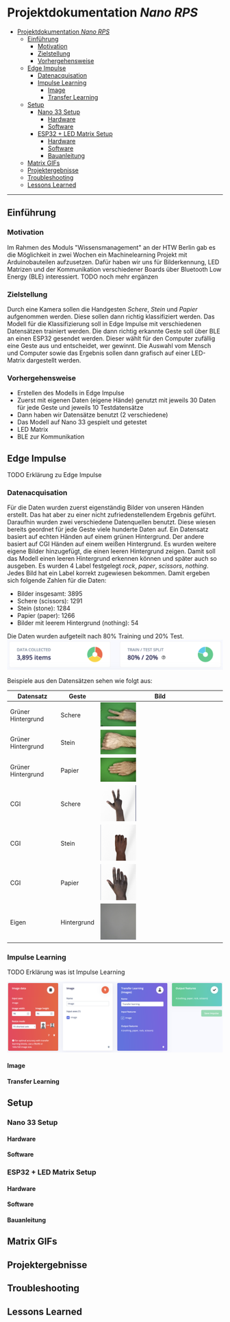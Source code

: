 # Projektdokumentation *Nano RPS*

- [Projektdokumentation *Nano RPS*](#projektdokumentation-nano-rps)
  - [Einführung](#einführung)
    - [Motivation](#motivation)
    - [Zielstellung](#zielstellung)
    - [Vorhergehensweise](#vorhergehensweise)
  - [Edge Impulse](#edge-impulse)
    - [Datenacquisation](#datenacquisation)
    - [Impulse Learning](#impulse-learning)
      - [Image](#image)
      - [Transfer Learning](#transfer-learning)
  - [Setup](#setup)
    - [Nano 33 Setup](#nano-33-setup)
      - [Hardware](#hardware)
      - [Software](#software)
    - [ESP32 + LED Matrix Setup](#esp32--led-matrix-setup)
      - [Hardware](#hardware-1)
      - [Software](#software-1)
      - [Bauanleitung](#bauanleitung)
  - [Matrix GIFs](#matrix-gifs)
  - [Projektergebnisse](#projektergebnisse)
  - [Troubleshooting](#troubleshooting)
  - [Lessons Learned](#lessons-learned)
---

## Einführung

### Motivation
Im Rahmen des Moduls "Wissensmanagement" an der HTW Berlin gab es die Möglichkeit in zwei Wochen ein Machinelearning Projekt mit Arduinobauteilen aufzusetzen. Dafür haben wir uns für Bilderkennung, LED Matrizen und der Kommunikation verschiedener Boards über Bluetooth Low Energy (BLE) interessiert. TODO noch mehr ergänzen

### Zielstellung
Durch eine Kamera sollen die Handgesten _Schere_, _Stein_ und _Papier_ aufgenommen werden. Diese sollen dann richtig klassifiziert werden. Das Modell für die Klassifizierung soll in Edge Impulse mit verschiedenen Datensätzen trainiert werden. Die dann richtig erkannte Geste soll über BLE an einen ESP32 gesendet werden. Dieser wählt für den Computer zufällig eine Geste aus und entscheidet, wer gewinnt. Die Auswahl vom Mensch und Computer sowie das Ergebnis sollen dann grafisch auf einer LED-Matrix dargestellt werden.

### Vorhergehensweise
- Erstellen des Modells in Edge Impulse
- Zuerst mit eigenen Daten (eigene Hände) genutzt mit jeweils 30 Daten für jede Geste und jeweils 10 Testdatensätze
- Dann haben wir Datensätze benutzt (2 verschiedene)
- Das Modell auf Nano 33 gespielt und getestet
- LED Matrix
- BLE zur Kommunikation

## Edge Impulse
TODO Erklärung zu Edge Impulse

### Datenacquisation
Für die Daten wurden zuerst eigenständig Bilder von unseren Händen erstellt. Das hat aber zu einer nicht zufriedenstellendem Ergebnis geführt. Daraufhin wurden zwei verschiedene Datenquellen benutzt. Diese wiesen bereits geordnet für jede Geste viele hunderte Daten auf. Ein Datensatz basiert auf echten Händen auf einem grünen Hintergrund. Der andere basiert auf CGI Händen auf einem weißen Hintergrund. Es wurden weitere eigene Bilder hinzugefügt, die einen leeren Hintergrund zeigen. Damit soll das Modell einen leeren Hintergrund erkennen können und später auch so ausgeben. Es wurden 4 Label festgelegt _rock_, _paper_, _scissors_, _nothing_. Jedes Bild hat ein Label korrekt zugewiesen bekommen. Damit ergeben sich folgende Zahlen für die Daten:

- Bilder insgesamt: 3895
- Schere (scissors): 1291
- Stein (stone): 1284
- Papier (paper): 1266
- Bilder mit leerem Hintergrund (nothing): 54

Die Daten wurden aufgeteilt nach 80% Training und 20% Test.
![Datenacquisation](/pics/data-acquisition.png)

Beispiele aus den Datensätzen sehen wie folgt aus:

| Datensatz          | Geste        | Bild                                                                 |
|--------------------|--------------|----------------------------------------------------------------------|
| Grüner Hintergrund | Schere       | <img src="/pics/scissors-green-background-example.png" width="30%"/> |
| Grüner Hintergrund | Stein        | <img src="/pics/stone-green-background-example.png" width="30%"/>    |
| Grüner Hintergrund | Papier       | <img src="/pics/paper-green-background-example.png" width="30%"/>    |
| CGI                | Schere       | <img src="/pics/scissors-cgi-example.png" width="30%"/>              |
| CGI                | Stein        | <img src="/pics/stone-cgi-example.png" width="30%"/>                 |
| CGI                | Papier       | <img src="/pics/paper-cgi-example.png" width="30%"/>                 |
| Eigen              | Hintergrund  | <img src="/pics/nothing-example.png" width="30%"/>                   |

### Impulse Learning
TODO Erklärung was ist Impulse Learning

![Impulse Learning](/pics/impulse-learning.png)

#### Image

#### Transfer Learning

## Setup

### Nano 33 Setup

#### Hardware

#### Software

### ESP32 + LED Matrix Setup

#### Hardware 

#### Software

#### Bauanleitung

## Matrix GIFs

## Projektergebnisse

## Troubleshooting

## Lessons Learned